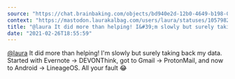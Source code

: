 ```yaml
---
source: "https://chat.brainbaking.com/objects/bd940e2d-12b0-4649-b198-053a49f81d34"
context: "https://mastodon.laurakalbag.com/users/laura/statuses/105798277886464888"
title: "@laura It did more than helping! I&#39;m slowly but surely taking back my data. Started with Ever..."
date: "2021-02-26T18:55:59"
---
```


<span class="h-card"><a class="u-url mention" data-user="A4fIvtjUepzOyQooXg" href="https://mastodon.laurakalbag.com/@laura" rel="ugc">@<span>laura</span></a></span> It did more than helping! I&#39;m slowly but surely taking back my data. Started with Evernote -&gt; DEVONThink, got to Gmail -&gt; ProtonMail, and now to Android -&gt; LineageOS. All your fault 😂
  